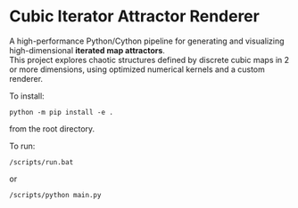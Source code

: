 # Cubic Iterator Attractor Renderer

A high-performance Python/Cython pipeline for generating and visualizing high-dimensional **iterated map attractors**.  
This project explores chaotic structures defined by discrete cubic maps in 2 or more dimensions, using optimized numerical kernels and a custom renderer.

To install:

```python -m pip install -e .```

from the root directory.

To run:

```/scripts/run.bat```

or 

```/scripts/python main.py```
